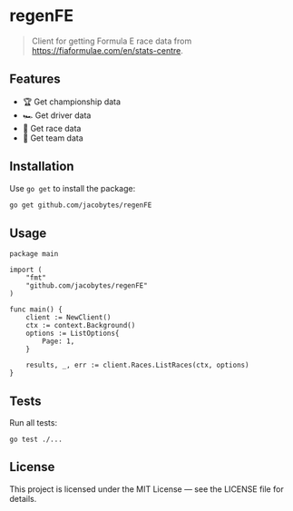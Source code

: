 # regenFE 

> Client for getting Formula E race data from https://fiaformulae.com/en/stats-centre.

## Features

- 🏆 Get championship data
- 🏎️ Get driver data
- 🛞 Get race data
- 🏁 Get team data

## Installation

Use `go get` to install the package:

```bash
go get github.com/jacobytes/regenFE

```

## Usage

```
package main

import (
    "fmt"
    "github.com/jacobytes/regenFE"
)

func main() {
    client := NewClient()
	ctx := context.Background()
	options := ListOptions{
		Page: 1,
	}

	results, _, err := client.Races.ListRaces(ctx, options) 
}
```

## Tests

Run all tests:

```
go test ./...

```

## License

This project is licensed under the MIT License — see the LICENSE file for details.
